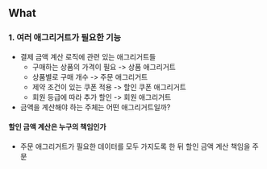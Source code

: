 What
---

### 1. 여러 애그리거트가 필요한 기능
- 결제 금액 계산 로직에 관련 있는 애그리거트들
  - 구매하는 상품의 가격이 필요 -> 상품 애그리거트
  - 상품별로 구매 개수 -> 주문 애그리거트
  - 제약 조건이 있는 쿠폰 적용 -> 할인 쿠폰 애그리거트
  - 회원 등급에 따라 추가 할인 -> 회원 애그리거트
- 금액을 계산해야 하는 주체는 어떤 애그리거트일까?
#### 할인 금액 계산은 누구의 책임인가
- 주문 애그리거트가 필요한 데이터를 모두 가지도록 한 뒤 할인 금액 계산 책임을 주문
  